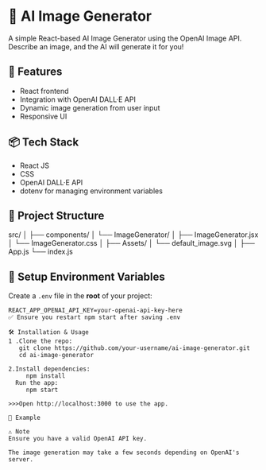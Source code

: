 # 🧠 AI Image Generator

A simple React-based AI Image Generator using the OpenAI Image API. Describe an image, and the AI will generate it for you!

## 🚀 Features

- React frontend
- Integration with OpenAI DALL·E API
- Dynamic image generation from user input
- Responsive UI

## 📦 Tech Stack

- React JS
- CSS
- OpenAI DALL·E API
- dotenv for managing environment variables

## 📂 Project Structure

src/
│
├── components/
│ └── ImageGenerator/
│ ├── ImageGenerator.jsx
│ └── ImageGenerator.css
│
├── Assets/
│ └── default_image.svg
│
├── App.js
└── index.js


## 🔐 Setup Environment Variables

Create a `.env` file in the **root** of your project:

```env
REACT_APP_OPENAI_API_KEY=your-openai-api-key-here
✅ Ensure you restart npm start after saving .env

🛠️ Installation & Usage
1 .Clone the repo:
   git clone https://github.com/your-username/ai-image-generator.git
   cd ai-image-generator

2.Install dependencies:
     npm install
  Run the app:
     npm start

>>>Open http://localhost:3000 to use the app.

📸 Example

⚠️ Note
Ensure you have a valid OpenAI API key.

The image generation may take a few seconds depending on OpenAI's server.